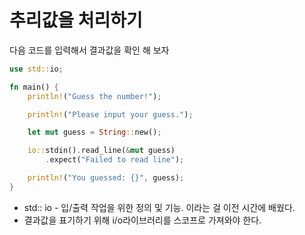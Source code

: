 # 추리값을 처리하기

다음 코드를 입력해서 결과값을 확인 해 보자
```rust
use std::io;

fn main() {
    println!("Guess the number!");

    println!("Please input your guess.");

    let mut guess = String::new();

    io::stdin().read_line(&mut guess)
        .expect("Failed to read line");

    println!("You guessed: {}", guess);
}
```
- std:: io - 입/출력 작업을 위한 정의 및 기능. 이라는 걸 이전 시간에 배웠다.
- 결과값을 표기하기 위해  i/o라이브러리를 스코프로 가져와야 한다.
  
